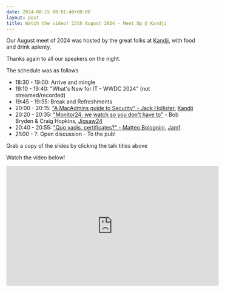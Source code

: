 ```yaml
---
date: 2024-08-15 00:01:40+00:00
layout: post
title: Watch the video! 15th August 2024 - Meet Up @ Kandji
---
```


Our August meet of 2024 was hosted by the great folks at [Kandji](https://www.kandji.io/), with food and drink aplenty.

Thanks again to all our speakers on the night. 

The schedule was as follows
* 18:30 - 19:00: Arrive and mingle
* 19:10 - 19:40: "What's New for IT - WWDC 2024" (not streamed/recorded)
* 19:45 - 19:55: Break and Refreshments
* 20:00 - 20:15: ["A MacAdmins guide to Security" - Jack Hollister](/presentations/2024.08.15-MacAdminsGuideToSecurity.pdf), [Kandji](https://www.kandji.io/)
* 20:20 - 20:35: ["Monitor24: we watch so you don't have to"](/presentations/2024.08.15-EndpointSecurityFramework.pdf) - Bob Bryden & Craig Hopkins, [Jigsaw24](https://www.jigsaw24.com)
* 20:40 - 20:55: ["Quo vadis, certificates?" - Matteo Bolognini](/presentations/2024.08.15-QuoVadisCertificates.pdf), [Jamf](https://www.jamf.com)
* 21:00 - ?: Open discussion - To the pub!

Grab a copy of the slides by clicking the talk titles above

Watch the video below!
<iframe width="560" height="315" src="https://www.youtube.com/embed/lpLrsZnR5b4?si=4lyMsRWXP4sKTzpp" title="YouTube video player" frameborder="0" allow="accelerometer; autoplay; clipboard-write; encrypted-media; gyroscope; picture-in-picture; web-share" referrerpolicy="strict-origin-when-cross-origin" allowfullscreen></iframe>